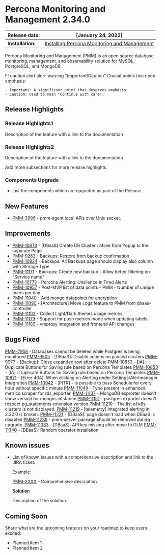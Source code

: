 
# Percona Monitoring and Management 2.34.0


| **Release date:** | [January 24, 2022]                                                                                    |
| ----------------- | ----------------------------------------------------------------------------------------------- |
| **Installation:** | [Installing Percona Monitoring and Management](https://www.percona.com/software/pmm/quickstart) |

Percona Monitoring and Management (PMM) is an open source database monitoring, management, and observability solution for MySQL, PostgreSQL, and MongoDB.

!!! caution alert alert-warning "Important/Caution"
    Crucial points that need emphasis:

    - Important: A significant point that deserves emphasis.
    - Caution: Used to mean 'Continue with care'.


## Release Highlights




### Release Highlights1 
Description of the feature with a link to the documentation


### Release Highlights2
Description of the feature  with a link to the documentation

Add more subsections for more release highlights.



### Components Upgrade
- List the components which are upgraded as part of the Release.

## New Features

    
- [PMM-3996](https://jira.percona.com/browse/PMM-3996) - pmm-agent local APIs over Unix socket.



## Improvements

- [PMM-10873](https://jira.percona.com/browse/PMM-10873) - [DBaaS] Create DB Cluster : Move from Popup to the separate Page
- [PMM-9262 ](https://jira.percona.com/browse/PMM-9262 ) - Backups: Restore from backup confirmation
- [PMM-10924](https://jira.percona.com/browse/PMM-10924) - Backups: All Backups page should display also column with Storage Type
- [PMM-11171](https://jira.percona.com/browse/PMM-11171) - Backups: Create new backup - Allow better filtering on "Service name"
- [PMM-10773](https://jira.percona.com/browse/PMM-10773) - Percona Alerting: Unsilence in Fired Alerts
- [PMM-10957](https://jira.percona.com/browse/PMM-10957) - Post-MVP list of data points - PMM - Number of unique users per day
- [PMM-11040](https://jira.percona.com/browse/PMM-11040) - Add mongo datapoints for encryption
- [PMM-11090](https://jira.percona.com/browse/PMM-11090) - [Architecture] Move Logs feature to PMM from dbaas-controller
- [PMM-11102](https://jira.percona.com/browse/PMM-11102) - Collect Light/Dark themes usage metrics
- [PMM-11179](https://jira.percona.com/browse/PMM-11179) - Support for push metrics mode when updating labels
- [PMM-11189](https://jira.percona.com/browse/PMM-11189) - vmproxy integration and frontend API changes

 

## Bugs Fixed

[PMM-7958](https://jira.percona.com/browse/PMM-7958) - Databases cannot be deleted while Postgres is being monitored
[PMM-9505](https://jira.percona.com/browse/PMM-9505) - [DBaaS]: Disable actions on paused clusters
[PMM-9977](https://jira.percona.com/browse/PMM-9505) - [Backup]: Close expanded row after delete
[PMM-10853](https://jira.percona.com/browse/PMM-10853) - [IA] : Duplicate Buttons for Saving rule based on Percona Templates
[PMM-10853](https://jira.percona.com/browse/PMM-10853) - [IA] : Duplicate Buttons for Saving rule based on Percona Templates
[PMM-10871](https://jira.percona.com/browse/PMM-10871) - [Error 404]: When clicking on Alerting under Settings/Alertmanager Integration
[PMM-10942](https://jira.percona.com/browse/PMM-10942) - [PITR] - is possible to pass Schedule for every hour without specific minute
[PMM-11049](https://jira.percona.com/browse/PMM-11049) - Typo present in enhanced metrics scraper for rds_exporter.
[PMM-11137](https://jira.percona.com/browse/PMM-11137) - MongoDB exprorter doesn't show version for mongos intstance
[PMM-11151](https://jira.percona.com/browse/PMM-11151) - postgres exporter doesn't respect pg_statements extension version
[PMM-11210](https://jira.percona.com/browse/PMM-11210) - The list of k8s clusters is not displayed.
[PMM-11219](https://jira.percona.com/browse/PMM-11219) - [telemetry] Integrated alerting in 2.32.0 is broken.
[PMM-11221](https://jira.percona.com/browse/PMM-11221) - [DBaaS]: page doesn't load when DBaaS is disabled
[PMM-11239](https://jira.percona.com/browse/PMM-11239) - pmm-server package should be removed during upgrade.
[PMM-11333](https://jira.percona.com/browse/PMM-11333) - [DBaaS]: API key missing after move to OLM
[PMM-11340](https://jira.percona.com/browse/PMM-11340) - [DBaaS]: Random operator installation




## Known issues

- ​List of known issues with a  comprehensive description and link to the JIRA ticket.

    Example:

    [PMM-XXXX](https://jira.percona.com/browse/PMM-XXXX) - Comprehensive description.


    **Solution**

    Description of the solution.


## Coming Soon

  Share what are the upcoming features on your roadmap to keep users excited:

- Planned item 1
- Planned item 2
